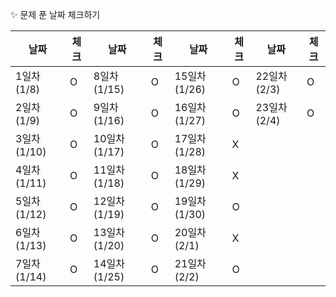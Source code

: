 ✨ 문제 푼 날짜 체크하기

| 날짜 | 체크 | 날짜 | 체크 | 날짜 | 체크 | 날짜 | 체크 |
| --- | --- | --- | --- | --- | --- | --- | --- |
| 1일차 (1/8) | O | 8일차 (1/15) | O | 15일차 (1/26) | O | 22일차 (2/3) | O |
| 2일차 (1/9) | O | 9일차 (1/16) | O | 16일차 (1/27) | O | 23일차 (2/4) | O |
| 3일차 (1/10) | O | 10일차 (1/17) | O | 17일차 (1/28) | X |
| 4일차 (1/11) | O | 11일차 (1/18) | O | 18일차 (1/29) | X |
| 5일차 (1/12) | O | 12일차 (1/19) | O | 19일차 (1/30) | O |
| 6일차 (1/13) | O | 13일차 (1/20) | O | 20일차 (2/1) | X |
| 7일차 (1/14) | O | 14일차 (1/25) | O | 21일차 (2/2) | O |
